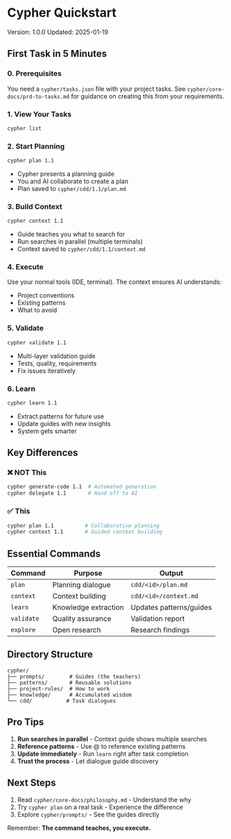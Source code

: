 # Cypher Quickstart

Version: 1.0.0
Updated: 2025-01-19

## First Task in 5 Minutes

### 0. Prerequisites
You need a `cypher/tasks.json` file with your project tasks. 
See `cypher/core-docs/prd-to-tasks.md` for guidance on creating this from your requirements.

### 1. View Your Tasks
```bash
cypher list
```

### 2. Start Planning
```bash
cypher plan 1.1
```
- Cypher presents a planning guide
- You and AI collaborate to create a plan
- Plan saved to `cypher/cdd/1.1/plan.md`

### 3. Build Context
```bash
cypher context 1.1
```
- Guide teaches you what to search for
- Run searches in parallel (multiple terminals)
- Context saved to `cypher/cdd/1.1/context.md`

### 4. Execute
Use your normal tools (IDE, terminal). The context ensures AI understands:
- Project conventions
- Existing patterns
- What to avoid

### 5. Validate
```bash
cypher validate 1.1
```
- Multi-layer validation guide
- Tests, quality, requirements
- Fix issues iteratively

### 6. Learn
```bash
cypher learn 1.1
```
- Extract patterns for future use
- Update guides with new insights
- System gets smarter

## Key Differences

### ❌ NOT This
```bash
cypher generate-code 1.1  # Automated generation
cypher delegate 1.1       # Hand off to AI
```

### ✅ This
```bash
cypher plan 1.1          # Collaborative planning
cypher context 1.1       # Guided context building
```

## Essential Commands

| Command | Purpose | Output |
|---------|---------|--------|
| `plan` | Planning dialogue | `cdd/<id>/plan.md` |
| `context` | Context building | `cdd/<id>/context.md` |
| `learn` | Knowledge extraction | Updates patterns/guides |
| `validate` | Quality assurance | Validation report |
| `explore` | Open research | Research findings |

## Directory Structure
```
cypher/
├── prompts/        # Guides (the teachers)
├── patterns/       # Reusable solutions
├── project-rules/  # How to work
├── knowledge/      # Accumulated wisdom
└── cdd/           # Task dialogues
```

## Pro Tips

1. **Run searches in parallel** - Context guide shows multiple searches
2. **Reference patterns** - Use @ to reference existing patterns
3. **Update immediately** - Run `learn` right after task completion
4. **Trust the process** - Let dialogue guide discovery

## Next Steps

1. Read `cypher/core-docs/philosophy.md` - Understand the why
2. Try `cypher plan` on a real task - Experience the difference
3. Explore `cypher/prompts/` - See the guides directly

Remember: **The command teaches, you execute.**